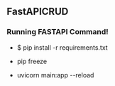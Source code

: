 ## FastAPICRUD

### Running FASTAPI Command!
  
  - $ pip install -r requirements.txt
  
  - pip freeze
  
  - uvicorn main:app --reload

